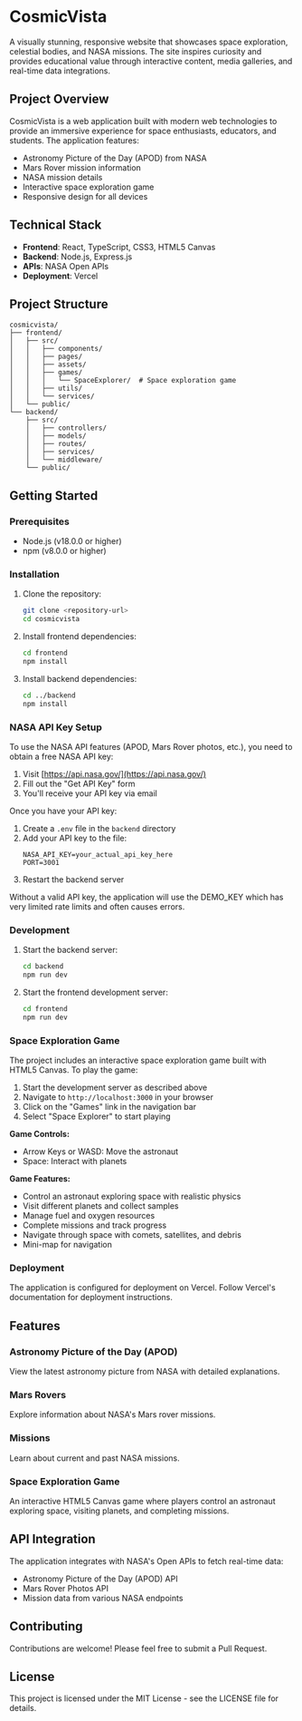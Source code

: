 # CosmicVista

A visually stunning, responsive website that showcases space exploration, celestial bodies, and NASA missions. The site inspires curiosity and provides educational value through interactive content, media galleries, and real-time data integrations.

## Project Overview

CosmicVista is a web application built with modern web technologies to provide an immersive experience for space enthusiasts, educators, and students. The application features:

- Astronomy Picture of the Day (APOD) from NASA
- Mars Rover mission information
- NASA mission details
- Interactive space exploration game
- Responsive design for all devices

## Technical Stack

- **Frontend**: React, TypeScript, CSS3, HTML5 Canvas
- **Backend**: Node.js, Express.js
- **APIs**: NASA Open APIs
- **Deployment**: Vercel

## Project Structure

```
cosmicvista/
├── frontend/
│   ├── src/
│   │   ├── components/
│   │   ├── pages/
│   │   ├── assets/
│   │   ├── games/
│   │   │   └── SpaceExplorer/  # Space exploration game
│   │   ├── utils/
│   │   └── services/
│   └── public/
└── backend/
    ├── src/
    │   ├── controllers/
    │   ├── models/
    │   ├── routes/
    │   ├── services/
    │   └── middleware/
    └── public/
```

## Getting Started

### Prerequisites

- Node.js (v18.0.0 or higher)
- npm (v8.0.0 or higher)

### Installation

1. Clone the repository:
   ```bash
   git clone <repository-url>
   cd cosmicvista
   ```

2. Install frontend dependencies:
   ```bash
   cd frontend
   npm install
   ```

3. Install backend dependencies:
   ```bash
   cd ../backend
   npm install
   ```

### NASA API Key Setup

To use the NASA API features (APOD, Mars Rover photos, etc.), you need to obtain a free NASA API key:

1. Visit [https://api.nasa.gov/](https://api.nasa.gov/)
2. Fill out the "Get API Key" form
3. You'll receive your API key via email

Once you have your API key:

1. Create a `.env` file in the `backend` directory
2. Add your API key to the file:
   ```
   NASA_API_KEY=your_actual_api_key_here
   PORT=3001
   ```
3. Restart the backend server

Without a valid API key, the application will use the DEMO_KEY which has very limited rate limits and often causes errors.

### Development

1. Start the backend server:
   ```bash
   cd backend
   npm run dev
   ```

2. Start the frontend development server:
   ```bash
   cd frontend
   npm run dev
   ```

### Space Exploration Game

The project includes an interactive space exploration game built with HTML5 Canvas. To play the game:

1. Start the development server as described above
2. Navigate to `http://localhost:3000` in your browser
3. Click on the "Games" link in the navigation bar
4. Select "Space Explorer" to start playing

**Game Controls:**
- Arrow Keys or WASD: Move the astronaut
- Space: Interact with planets

**Game Features:**
- Control an astronaut exploring space with realistic physics
- Visit different planets and collect samples
- Manage fuel and oxygen resources
- Complete missions and track progress
- Navigate through space with comets, satellites, and debris
- Mini-map for navigation

### Deployment

The application is configured for deployment on Vercel. Follow Vercel's documentation for deployment instructions.

## Features

### Astronomy Picture of the Day (APOD)
View the latest astronomy picture from NASA with detailed explanations.

### Mars Rovers
Explore information about NASA's Mars rover missions.

### Missions
Learn about current and past NASA missions.

### Space Exploration Game
An interactive HTML5 Canvas game where players control an astronaut exploring space, visiting planets, and completing missions.

## API Integration

The application integrates with NASA's Open APIs to fetch real-time data:

- Astronomy Picture of the Day (APOD) API
- Mars Rover Photos API
- Mission data from various NASA endpoints

## Contributing

Contributions are welcome! Please feel free to submit a Pull Request.

## License

This project is licensed under the MIT License - see the LICENSE file for details.